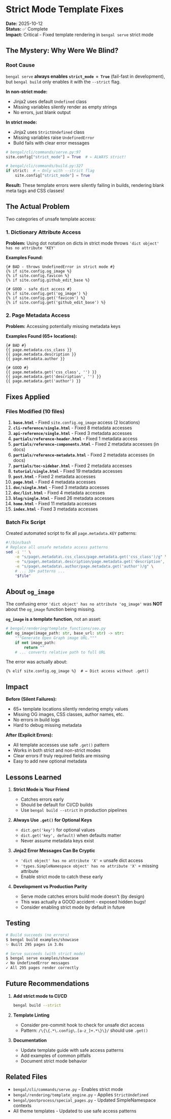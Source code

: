 # Strict Mode Template Fixes

**Date:** 2025-10-12  
**Status:** ✅ Complete  
**Impact:** Critical - Fixed template rendering in `bengal serve` strict mode

## The Mystery: Why Were We Blind?

### Root Cause

`bengal serve` **always enables `strict_mode = True`** (fail-fast in development), but `bengal build` only enables it with the `--strict` flag.

**In non-strict mode:**
- Jinja2 uses default `Undefined` class
- Missing variables silently render as empty strings
- No errors, just blank output

**In strict mode:**
- Jinja2 uses `StrictUndefined` class
- Missing variables raise `UndefinedError`
- Build fails with clear error messages

```python
# bengal/cli/commands/serve.py:97
site.config["strict_mode"] = True  # ← ALWAYS strict!

# bengal/cli/commands/build.py:327
if strict:  # ← Only with --strict flag
    site.config["strict_mode"] = True
```

**Result:** These template errors were silently failing in builds, rendering blank meta tags and CSS classes!

## The Actual Problem

Two categories of unsafe template access:

### 1. Dictionary Attribute Access

**Problem:** Using dot notation on dicts in strict mode throws `'dict object' has no attribute 'KEY'`

**Examples Found:**
```jinja2
{# BAD - throws UndefinedError in strict mode #}
{% if site.config.og_image %}
{% if site.config.favicon %}
{% if site.config.github_edit_base %}

{# GOOD - safe dict access #}
{% if site.config.get('og_image') %}
{% if site.config.get('favicon') %}
{% if site.config.get('github_edit_base') %}
```

### 2. Page Metadata Access

**Problem:** Accessing potentially missing metadata keys

**Examples Found (65+ locations):**
```jinja2
{# BAD #}
{{ page.metadata.css_class }}
{{ page.metadata.description }}
{{ page.metadata.author }}

{# GOOD #}
{{ page.metadata.get('css_class', '') }}
{{ page.metadata.get('description', '') }}
{{ page.metadata.get('author') }}
```

## Fixes Applied

### Files Modified (10 files)

1. **`base.html`** - Fixed `site.config.og_image` access (2 locations)
2. **`cli-reference/single.html`** - Fixed 8 metadata accesses
3. **`api-reference/single.html`** - Fixed 3 metadata accesses
4. **`partials/reference-header.html`** - Fixed 1 metadata access
5. **`partials/reference-components.html`** - Fixed 2 metadata accesses (in docs)
6. **`partials/reference-metadata.html`** - Fixed 2 metadata accesses (in docs)
7. **`partials/toc-sidebar.html`** - Fixed 2 metadata accesses
8. **`tutorial/single.html`** - Fixed 19 metadata accesses
9. **`post.html`** - Fixed 2 metadata accesses
10. **`page.html`** - Fixed 4 metadata accesses
11. **`doc/single.html`** - Fixed 3 metadata accesses
12. **`doc/list.html`** - Fixed 4 metadata accesses
13. **`blog/single.html`** - Fixed 26 metadata accesses
14. **`home.html`** - Fixed 11 metadata accesses
15. **`index.html`** - Fixed 3 metadata accesses

### Batch Fix Script

Created automated script to fix all `page.metadata.KEY` patterns:

```bash
#!/bin/bash
# Replace all unsafe metadata access patterns
sed -i '' \
    -e "s/page\.metadata\.css_class/page.metadata.get('css_class')/g" \
    -e "s/page\.metadata\.description/page.metadata.get('description', '')/g" \
    -e "s/page\.metadata\.author/page.metadata.get('author')/g" \
    # ... 30+ patterns ...
    "$file"
```

## About `og_image`

The confusing error `'dict object' has no attribute 'og_image'` was **NOT** about the `og_image` function being missing.

**`og_image` is a template function**, not an asset:

```python
# bengal/rendering/template_functions/seo.py
def og_image(image_path: str, base_url: str) -> str:
    """Generate Open Graph image URL."""
    if not image_path:
        return ""
    # ... converts relative path to full URL
```

The error was actually about:
```jinja2
{% elif site.config.og_image %}  # ← Dict access without .get()
```

## Impact

**Before (Silent Failures):**
- 65+ template locations silently rendering empty values
- Missing OG images, CSS classes, author names, etc.
- No errors in build logs
- Hard to debug missing metadata

**After (Explicit Errors):**
- All template accesses use safe `.get()` pattern
- Works in both strict and non-strict modes
- Clear errors if truly required fields are missing
- Easy to add new optional metadata

## Lessons Learned

1. **Strict Mode is Your Friend**
   - Catches errors early
   - Should be default for CI/CD builds
   - Use `bengal build --strict` in production pipelines

2. **Always Use `.get()` for Optional Keys**
   - `dict.get('key')` for optional values
   - `dict.get('key', default)` when defaults matter
   - Never assume metadata keys exist

3. **Jinja2 Error Messages Can Be Cryptic**
   - `'dict object' has no attribute 'X'` = unsafe dict access
   - `'types.SimpleNamespace object' has no attribute 'X'` = missing attribute
   - Enable strict mode to catch these early

4. **Development vs Production Parity**
   - Serve mode catches errors build mode doesn't (by design)
   - This was actually a GOOD accident - exposed hidden bugs!
   - Consider enabling strict mode by default in future

## Testing

```bash
# Build succeeds (no errors)
$ bengal build examples/showcase
✨ Built 295 pages in 3.0s

# Serve succeeds (with strict mode)
$ bengal serve examples/showcase
✓ No UndefinedError messages
✓ All 295 pages render correctly
```

## Future Recommendations

1. **Add strict mode to CI/CD**
   ```bash
   bengal build --strict
   ```

2. **Template Linting**
   - Consider pre-commit hook to check for unsafe dict access
   - Pattern: `/\{\{.*\.config\.[a-z_]+.*\}\}/` should use `.get()`

3. **Documentation**
   - Update template guide with safe access patterns
   - Add examples of common pitfalls
   - Document strict mode behavior

## Related Files

- `bengal/cli/commands/serve.py` - Enables strict mode
- `bengal/rendering/template_engine.py` - Applies `StrictUndefined`
- `bengal/postprocess/special_pages.py` - Updated SimpleNamespace contexts
- All theme templates - Updated to use safe access patterns

